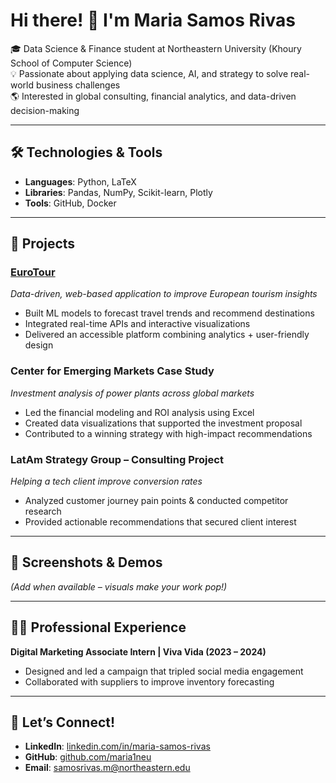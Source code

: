 # Hi there! 👋 I'm Maria Samos Rivas  

🎓 Data Science & Finance student at Northeastern University (Khoury School of Computer Science)  
💡 Passionate about applying data science, AI, and strategy to solve real-world business challenges  
🌎 Interested in global consulting, financial analytics, and data-driven decision-making  

---

## 🛠️ Technologies & Tools  
- **Languages**: Python, LaTeX  
- **Libraries**: Pandas, NumPy, Scikit-learn, Plotly  
- **Tools**: GitHub, Docker  

---

## 🚀 Projects  

### [EuroTour](https://github.com/maria1neu/EuroTour)  
*Data-driven, web-based application to improve European tourism insights*  
- Built ML models to forecast travel trends and recommend destinations  
- Integrated real-time APIs and interactive visualizations  
- Delivered an accessible platform combining analytics + user-friendly design  

### Center for Emerging Markets Case Study  
*Investment analysis of power plants across global markets*  
- Led the financial modeling and ROI analysis using Excel  
- Created data visualizations that supported the investment proposal  
- Contributed to a winning strategy with high-impact recommendations  

### LatAm Strategy Group – Consulting Project  
*Helping a tech client improve conversion rates*  
- Analyzed customer journey pain points & conducted competitor research  
- Provided actionable recommendations that secured client interest  

---

## 📸 Screenshots & Demos  
*(Add when available – visuals make your work pop!)*  

---

## 👩‍💻 Professional Experience  

**Digital Marketing Associate Intern | Viva Vida (2023 – 2024)**  
- Designed and led a campaign that tripled social media engagement  
- Collaborated with suppliers to improve inventory forecasting  

---

## 🤝 Let’s Connect!  
- **LinkedIn**: [linkedin.com/in/maria-samos-rivas](https://www.linkedin.com/in/maria-samos-rivas)  
- **GitHub**: [github.com/maria1neu](https://github.com/maria1neu)  
- **Email**: samosrivas.m@northeastern.edu  
